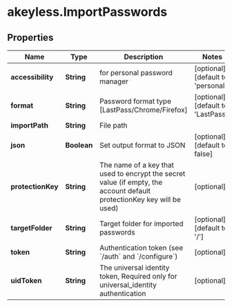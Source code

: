# akeyless.ImportPasswords

## Properties

Name | Type | Description | Notes
------------ | ------------- | ------------- | -------------
**accessibility** | **String** | for personal password manager | [optional] [default to &#39;personal&#39;]
**format** | **String** | Password format type [LastPass/Chrome/Firefox] | [optional] [default to &#39;LastPass&#39;]
**importPath** | **String** | File path | 
**json** | **Boolean** | Set output format to JSON | [optional] [default to false]
**protectionKey** | **String** | The name of a key that used to encrypt the secret value (if empty, the account default protectionKey key will be used) | [optional] 
**targetFolder** | **String** | Target folder for imported passwords | [optional] [default to &#39;/&#39;]
**token** | **String** | Authentication token (see &#x60;/auth&#x60; and &#x60;/configure&#x60;) | [optional] 
**uidToken** | **String** | The universal identity token, Required only for universal_identity authentication | [optional] 


